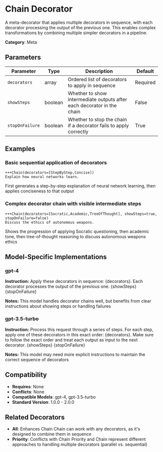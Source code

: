 # Chain Decorator

A meta-decorator that applies multiple decorators in sequence, with each decorator processing the output of the previous one. This enables complex transformations by combining multiple simpler decorators in a pipeline.

**Category**: Meta

## Parameters

| Parameter | Type | Description | Default |
|-----------|------|-------------|--------|
| `decorators` | array | Ordered list of decorators to apply in sequence | Required |
| `showSteps` | boolean | Whether to show intermediate outputs after each decorator in the chain | False |
| `stopOnFailure` | boolean | Whether to stop the chain if a decorator fails to apply correctly | True |

## Examples

### Basic sequential application of decorators

```
+++Chain(decorators=[StepByStep,Concise])
Explain how neural networks learn.
```

First generates a step-by-step explanation of neural network learning, then applies conciseness to that output

### Complex decorator chain with visible intermediate steps

```
+++Chain(decorators=[Socratic,Academic,TreeOfThought], showSteps=true, stopOnFailure=false)
Discuss the ethics of autonomous weapons.
```

Shows the progression of applying Socratic questioning, then academic tone, then tree-of-thought reasoning to discuss autonomous weapons ethics

## Model-Specific Implementations

### gpt-4

**Instruction:** Apply these decorators in sequence: {decorators}. Each decorator processes the output of the previous one. {showSteps} {stopOnFailure}

**Notes:** This model handles decorator chains well, but benefits from clear instructions about showing steps or handling failures

### gpt-3.5-turbo

**Instruction:** Process this request through a series of steps. For each step, apply one of these decorators in this exact order: {decorators}. Make sure to follow the exact order and treat each output as input to the next decorator. {showSteps} {stopOnFailure}

**Notes:** This model may need more explicit instructions to maintain the correct sequence of decorators


## Compatibility

- **Requires**: None
- **Conflicts**: None
- **Compatible Models**: gpt-4, gpt-3.5-turbo
- **Standard Version**: 1.0.0 - 2.0.0

## Related Decorators

- **All**: Enhances Chain Chain can work with any decorators, as it's designed to combine them in sequence
- **Priority**: Conflicts with Chain Priority and Chain represent different approaches to handling multiple decorators (parallel vs. sequential)
